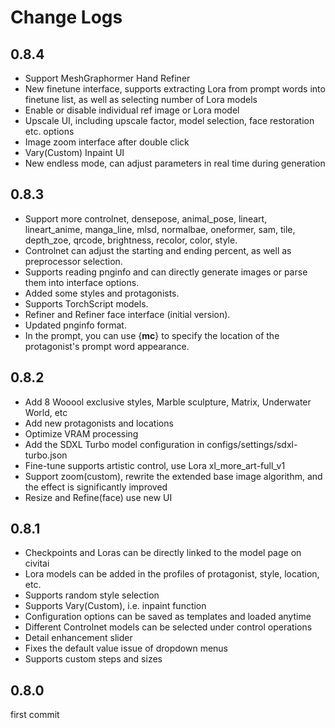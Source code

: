 # Change Logs

## 0.8.4
- Support MeshGraphormer Hand Refiner
- New finetune interface, supports extracting Lora from prompt words into finetune list, as well as selecting number of Lora models
- Enable or disable individual ref image or Lora model
- Upscale UI, including upscale factor, model selection, face restoration etc. options
- Image zoom interface after double click
- Vary(Custom) Inpaint UI
- New endless mode, can adjust parameters in real time during generation

## 0.8.3
- Support more controlnet, densepose, animal_pose, lineart, lineart_anime, manga_line, mlsd, normalbae, oneformer, sam, tile, depth_zoe, qrcode, brightness, recolor, color, style.
- Controlnet can adjust the starting and ending percent, as well as preprocessor selection.
- Supports reading pnginfo and can directly generate images or parse them into interface options.
- Added some styles and protagonists.
- Supports TorchScript models.
- Refiner and Refiner face interface (initial version).
- Updated pnginfo format.
- In the prompt, you can use {__mc__} to specify the location of the protagonist's prompt word appearance.

## 0.8.2
- Add 8 Wooool exclusive styles, Marble sculpture, Matrix, Underwater World, etc
- Add new protagonists and locations
- Optimize VRAM processing
- Add the SDXL Turbo model configuration in configs/settings/sdxl-turbo.json
- Fine-tune supports artistic control, use Lora xl_more_art-full_v1
- Support zoom(custom), rewrite the extended base image algorithm, and the effect is significantly improved
- Resize and Refine(face) use new UI

## 0.8.1
- Checkpoints and Loras can be directly linked to the model page on civitai
- Lora models can be added in the profiles of protagonist, style, location, etc.
- Supports random style selection
- Supports Vary(Custom), i.e. inpaint function
- Configuration options can be saved as templates and loaded anytime
- Different Controlnet models can be selected under control operations
- Detail enhancement slider
- Fixes the default value issue of dropdown menus
- Supports custom steps and sizes

## 0.8.0
first commit